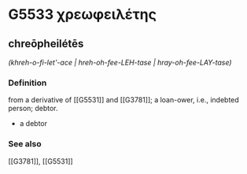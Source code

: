 # G5533 χρεωφειλέτης

## chreōpheilétēs

_(khreh-o-fi-let'-ace | hreh-oh-fee-LEH-tase | hray-oh-fee-LAY-tase)_

### Definition

from a derivative of [[G5531]] and [[G3781]]; a loan-ower, i.e., indebted person; debtor.

- a debtor

### See also

[[G3781]], [[G5531]]

